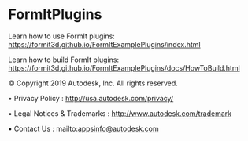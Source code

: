 # FormItPlugins
Learn how to use FormIt plugins: https://formit3d.github.io/FormItExamplePlugins/index.html

Learn how to build FormIt plugins: https://formit3d.github.io/FormItExamplePlugins/docs/HowToBuild.html

© Copyright 2019 Autodesk, Inc. All rights reserved.

•	Privacy Policy : http://usa.autodesk.com/privacy/

•	Legal Notices & Trademarks : http://www.autodesk.com/trademark

•	Contact Us : mailto:appsinfo@autodesk.com
